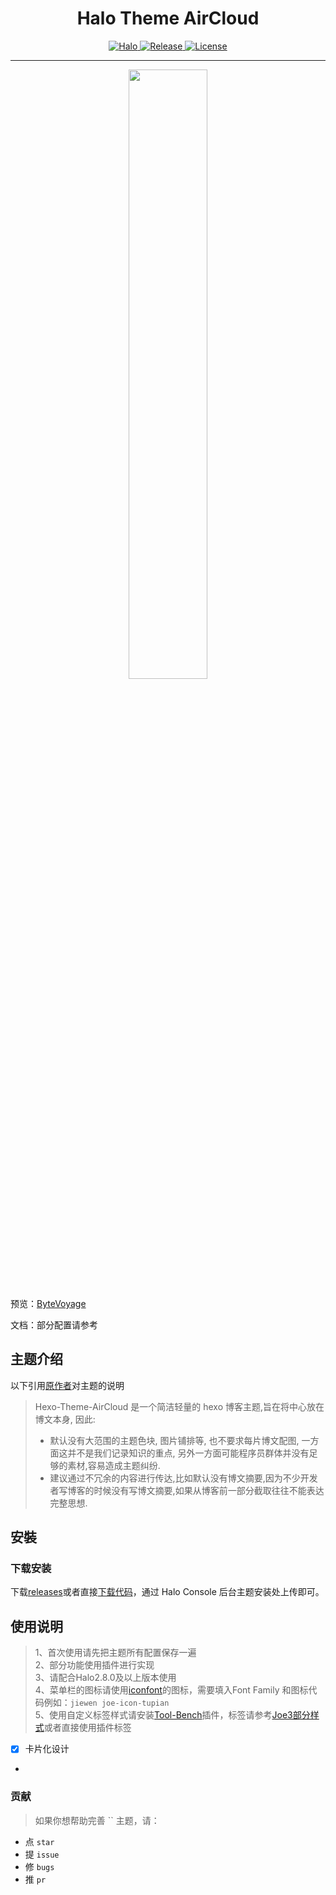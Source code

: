 
<h1 align="center"> Halo Theme AirCloud  </h1>

<p class="badge-row" align="center">
  <a href="https://halo.run" target="_blank">
    <img src="https://img.shields.io/badge/dynamic/yaml?label=Halo&query=%24.spec.require&url=https://raw.githubusercontent.com/bit15k/halo-theme-aircloud/main/theme.yaml&color=113,195,71" alt="Halo"/>
  </a>
  <a href="https://github.com/bit15k/halo-theme-aircloud/releases" target="_blank">
    <img src="https://img.shields.io/github/v/release/bit15k/halo-theme-aircloud
" alt="Release"/>
  </a>
  <a href="https://halo.run" target="_blank">
    <img src="https://img.shields.io/badge/License-CC%20BY--NC--SA%204.0-orange" alt="License"/>
  </a>
</p>

---
<p align="center">
<img width="50%" src="https://hexo.io/themes/screenshots/AirCloud@2x.jpg">
</p>

预览：[ByteVoyage](https://bytevoyage.site/)

文档：部分配置请参考 []()
## 主题介绍
以下引用<a href="https://github.com/aircloud/hexo-theme-aircloud">原作者</a>对主题的说明  
> Hexo-Theme-AirCloud 是一个简洁轻量的 hexo 博客主题,旨在将中心放在博文本身, 因此:
> - 默认没有大范围的主题色块, 图片铺排等, 也不要求每片博文配图, 一方面这并不是我们记录知识的重点, 另外一方面可能程序员群体并没有足够的素材,容易造成主题纠纷.
> - 建议通过不冗余的内容进行传达,比如默认没有博文摘要,因为不少开发者写博客的时候没有写博文摘要,如果从博客前一部分截取往往不能表达完整思想.

## 安裝

### 下载安装
下载[releases](https://github.com/jiewenhuang/halo-theme-joe3.0/releases)或者直接[下载代码](https://github.com/jiewenhuang/halo-theme-joe3.0)，通过 Halo Console 后台主题安装处上传即可。

## 使用说明
> 1、首次使用请先把主题所有配置保存一遍  
> 2、部分功能使用插件进行实现  
> 3、请配合Halo2.8.0及以上版本使用  
> 4、菜单栏的图标请使用[iconfont](https://www.iconfont.cn/)的图标，需要填入Font Family 和图标代码例如：`jiewen joe-icon-tupian`  
> 5、使用自定义标签样式请安装[Tool-Bench](https://github.com/DioxideCN/Tool-Bench)插件，标签请参考[Joe3部分样式](https://www.jiewen.run/archives/joe3style)或者直接使用插件标签

- [x] 卡片化设计
- 





### 贡献

> 如果你想帮助完善 `` 主题，请：

- 点 `star`
- 提 `issue`
- 修 `bugs`
- 推 `pr`

<br>  




<br>
